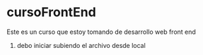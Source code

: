 # cursoFrontEnd
Este es un curso que estoy tomando de desarrollo web front end

1. debo iniciar subiendo el archivo desde local